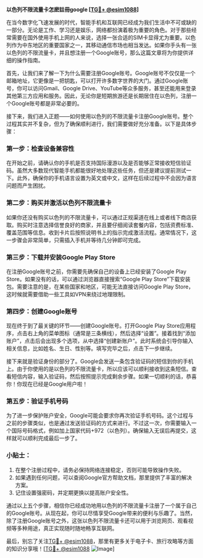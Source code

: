 **以色列不限流量卡怎麽註冊google [[TG💪+ @esim1088](https://t.me/s/esim1088)]**

在当今数字化飞速发展的时代，智能手机和互联网已经成为我们生活中不可或缺的一部分。无论是工作、学习还是娱乐，网络都扮演着极为重要的角色。对于那些经常需要在国外使用手机上网的人来说，选择一张合适的SIM卡显得尤为重要。以色列作为中东地区的重要国家之一，其移动通信市场也相当发达。如果你手头有一张以色列的不限流量卡，并且想注册一个Google账号，那么这篇文章将为你提供详细的操作指南。

首先，让我们来了解一下为什么需要注册Google账号。Google账号不仅仅是一个邮箱地址，它更像是一把钥匙，可以打开许多数字世界的大门。通过Google账号，你可以访问Gmail、Google Drive、YouTube等众多服务，甚至还能用来登录其他第三方应用和服务。因此，无论你是短期旅游还是长期居住在以色列，注册一个Google账号都是非常必要的。

接下来，我们进入正题——如何使用以色列的不限流量卡注册Google账号。整个过程其实并不复杂，但为了确保顺利进行，我们需要做好充分准备。以下是具体步骤：

### 第一步：检查设备兼容性
在开始之前，请确认你的手机是否支持国际漫游以及是否能够正常接收短信验证码。虽然大多数现代智能手机都能很好地处理这些任务，但还是建议提前测试一下。此外，确保你的手机语言设置为英文或中文，这样在后续过程中不会因为语言问题而产生困扰。

### 第二步：购买并激活以色列不限流量卡
如果你还没有购买以色列的不限流量卡，可以通过正规渠道在线上或者线下商店获取。购买时注意选择信誉良好的商家，并且要仔细阅读套餐内容，包括资费标准、覆盖范围等信息。收到卡片后按照说明书上的指示完成激活流程。通常情况下，这一步骤会非常简单，只需插入手机并等待几分钟即可完成。

### 第三步：下载并安装Google Play Store
在注册Google账号之前，你需要先确保自己的设备上已经安装了Google Play Store。如果没有的话，可以通过浏览器直接搜索“Google Play Store”下载安装包。需要注意的是，在某些国家和地区，可能无法直接访问Google Play Store，这时候就需要借助一些工具如VPN来绕过地理限制。

### 第四步：创建Google账号
现在终于到了最关键的环节——创建Google账号。打开Google Play Store应用程序，点击右上角的菜单图标（通常是三条横线），然后选择“设置”。接着找到“添加账户”，点击后会出现多个选项，从中选择“创建新账户”。此时系统会引导你输入相关信息，比如姓名、生日、性别等。填写完毕之后，点击下一步继续。

接下来就是验证身份的部分了。Google会发送一条包含验证码的短信到你的手机上。由于你使用的是以色列的不限流量卡，所以应该可以顺利接收到这条短信。查看短信内容，输入验证码，然后按照提示完成剩余步骤。如果一切顺利的话，恭喜你！你现在已经是Google用户啦！

### 第五步：验证手机号码
为了进一步保护账户安全，Google可能会要求你再次验证手机号码。这个过程与之前的步骤类似，也是通过发送验证码的方式来进行。不过这一次，你需要输入一个国际号码格式，例如加上国家代码+972（以色列）。确保输入无误后再提交，这样就可以顺利完成最后一步了。

### 小贴士：
1. 在整个注册过程中，请务必保持网络连接稳定，否则可能导致操作失败。
2. 如果遇到任何问题，可以查阅Google官方帮助文档，那里提供了丰富的解决方案。
3. 记住设置强密码，并定期更换以提高账户安全性。

通过以上五个步骤，相信你已经成功地用以色列的不限流量卡注册了一个属于自己的Google账号。从现在起，你可以尽情享受Google带来的便利与乐趣了。当然，除了注册Google账号之外，这张以色列不限流量卡还可以用于浏览网页、观看视频等多种用途，真正实现随时随地畅享互联网。

最后，别忘了关注[TG💪+ @esim1088](https://t.me/s/esim1088)，那里有更多关于电子卡、旅行攻略等方面的知识分享哦！[[TG💪+ @esim1088](https://t.me/s/esim1088) ![Image](https://i.postimg.cc/4NQfJmqS/Snipaste-2025-05-13-00-14-12.png)]